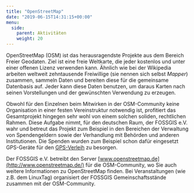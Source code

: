 ```yaml
---
title: "OpenStreetMap"
date: "2019-06-15T14:31:15+00:00"
menu:
  side:
    parent: Aktivitäten
    weight: 20
---
```


OpenStreetMap (OSM) ist das herausragendste Projekte aus dem Bereich Freier Geodaten. Ziel ist eine freie Weltkarte, die jeder kostenlos und unter einer offenen Lizenz verwenden kann. Ähnlich wie bei der Wikipedia arbeiten weltweit zehntausende Freiwillige (sie nennen sich selbst _Mapper_) zusammen, sammeln Daten und bereiten diese für die gemeinsame Datenbasis auf. Jeder kann diese Daten benutzen, um daraus Karten nach seinen Vorstellungen und der gewünschten Verwendung zu erzeugen.

Obwohl für den Einzelnen beim Mitwirken in der OSM-Community keine Organisation in einer festen Vereinstruktur notwendig ist, profitiert das Gesamtprojekt hingegen sehr wohl von einem solchen soliden, rechtlichen Rahmen. Diese Aufgabe nimmt, für den deutschen Raum, der FOSSGIS e.V. wahr und betreut das Projekt zum Beispiel in den Bereichen der Verwaltung von Spendengeldern sowie der Verhandlung mit Behörden und anderen Institutionen. Die Spenden wurden zum Beispiel schon dafür eingesetzt GPS-Geräte für den [GPS-Verleih](http://www.openstreetmap.de/gps.html) zu besorgen.

Der FOSSGIS e.V. betreibt den Server [www.openstreetmap.de](http://www.openstreetmap.de/) für die OSM-Community, wo Sie auch weitere Informationen zu OpenStreetMap finden. Bei Veranstaltungen (wie z.B. dem LinuxTag) organisiert der FOSSGIS Gemeinschaftsstände zusammen mit der OSM-Community.
